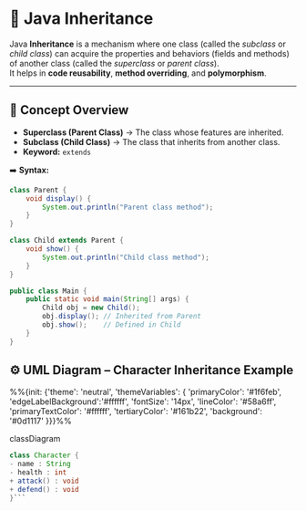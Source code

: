 # 🧬 Java Inheritance

Java **Inheritance** is a mechanism where one class (called the *subclass* or *child class*) can acquire the properties and behaviors (fields and methods) of another class (called the *superclass* or *parent class*).  
It helps in **code reusability**, **method overriding**, and **polymorphism**.

---

## 🧠 Concept Overview

- **Superclass (Parent Class)** → The class whose features are inherited.  
- **Subclass (Child Class)** → The class that inherits from another class.  
- **Keyword:** `extends`

➡️ **Syntax:**

```java
class Parent {
    void display() {
        System.out.println("Parent class method");
    }
}

class Child extends Parent {
    void show() {
        System.out.println("Child class method");
    }
}

public class Main {
    public static void main(String[] args) {
        Child obj = new Child();
        obj.display(); // Inherited from Parent
        obj.show();    // Defined in Child
    }
}
```

## ⚙️ UML Diagram – Character Inheritance Example

%%{init: {'theme': 'neutral', 'themeVariables': {
'primaryColor': '#1f6feb',
'edgeLabelBackground':'#ffffff',
'fontSize': '14px',
'lineColor': '#58a6ff',
'primaryTextColor': '#ffffff',
'tertiaryColor': '#161b22',
'background': '#0d1117'
}}}%%

classDiagram
```java
class Character {
- name : String
- health : int
+ attack() : void
+ defend() : void
}```
